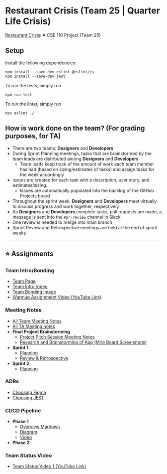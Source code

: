 # Restaurant Crisis (Team 25 | Quarter Life Crisis)
[Restaurant Crisis](https://cse110-sp25-group25.github.io/cse110-sp25-group25): A CSE 110 Project (Team 25)

## Setup

Install the following dependencies:

```
npm install --save-dev eslint @eslint/js
npm install --save-dev jest
```

To run the tests, simply run

```
npm run test
```

To run the linter, simply run

```
npx eslint ./
```

## How is work done on the team? (For grading purposes, for TA)
- There are two teams: **Designers** and **Developers**
- During Sprint Planning meetings, tasks that are brainstormed by the team leads are distributed among **Designers** and **Developers**
  - Team leads keep track of the amount of work each team member has had (based on sizing/estimates of tasks) and assign tasks for the week accordingly
- Issues are created for each task with a description, user story, and estimates/sizing.
  - Issues are automatically populated into the backlog of the GitHub Projects board
- Throughout the sprint week, **Designers** and **Developers** meet virtually to discuss progress and work together, respectively
- As **Designers** and **Developers** complete tasks, pull requests are made, a message is sent into the `#pr-review` channel in Slack
- One review is needed to merge into main branch
- Sprint Review and Retrospective meetings are held at the end of sprint weeks
---
## ⭐ Assignments
### Team Intro/Bonding
- [Team Page](admin/team.md)
- [Team Intro Video](admin/videos/teamintro.mp4)
- [Team Bonding Image](admin/teambonding.jpg)
- [Warmup Assigmment Video (YouTube Link)](https://www.youtube.com/watch?v=22gggqSPYH4)

### Meeting Notes
- [All Team Meeting Notes](admin/meetings/team)
- [All TA Meeting notes](admin/meetings/ta)
- **Final Project Brainstorming**
  - [Project Pitch Session Meeting Notes](admin/meetings/team/04-24-brainstorm.md)
  - [Research and Brainstorming of App (Miro Board Screenshots)](specs/brainstorm)
- **Sprint 1**
  - [Planning](admin/meetings/team/05-12.md)
  - [Review & Retrospective](admin/meetings/051725-sprint-1-review-retrospective.md)
- **Sprint 2**
  - [Planning](admin/meetings/team/05-19.md)


### ADRs
- [Choosing Figma](specs/adrs/050925-Choose-Figma.md)
- [Choosing JEST](specs/adrs/051025-Choosing-JEST.md)

### CI/CD Pipeline
- **Phase 1**
  - [Overview Mardown](admin/cipipeline/phase1.md)
  - [Diagram](admin/cipipeline/phase1.drawio.png)
  - [Video](admin/cipipeline/phase1.mp4)
- **Phase 2**

### Team Status Video
- [Team Status Video 1 (YouTube Link)](https://www.youtube.com/watch?v=xgqD52VNC9c)